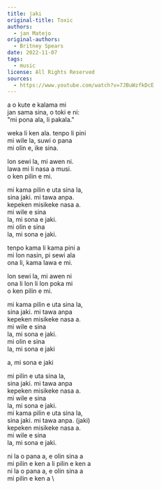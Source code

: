 ```yaml
---
title: jaki
original-title: Toxic
authors:
  - jan Matejo
original-authors:
  - Britney Spears
date: 2022-11-07
tags:
  - music
license: All Rights Reserved
sources:
  - https://www.youtube.com/watch?v=7JBuWzfkDcE
---
```


a o kute e kalama mi  \
jan sama sina, o toki e ni:   \
"mi pona ala, li pakala."

weka li ken ala. tenpo li pini  \
mi wile la, suwi o pana   \
mi olin e, ike sina.

lon sewi la, mi awen ni.  \
lawa mi li nasa a musi.  \
o ken pilin e mi.

mi kama pilin e uta sina la,  \
sina jaki. mi tawa anpa.  \
kepeken misikeke nasa a.  \
mi wile e sina  \
la, mi sona e jaki.  \
mi olin e sina   \
la, mi sona e jaki.

tenpo kama li kama pini a  \
mi lon nasin, pi sewi ala  \
ona li, kama lawa e mi.

lon sewi la, mi awen ni  \
ona li lon li lon poka mi  \
o ken pilin e mi.

mi kama pilin e uta sina la,  \
sina jaki. mi tawa anpa  \
kepeken misikeke nasa a.  \
mi wile e sina  \
la, mi sona e jaki.  \
mi olin e sina   \
la, mi sona e jaki

a, mi sona e jaki

mi pilin e uta sina la,  \
sina jaki. mi tawa anpa  \
kepeken misikeke nasa a.  \
mi wile e sina  \
la, mi sona e jaki.  \
mi kama pilin e uta sina la,  \
sina jaki. mi tawa anpa. (jaki)  \
kepeken misikeke nasa a.  \
mi wile e sina  \
la, mi sona e jaki.

ni la o pana a, e olin sina a  \
mi pilin e ken a li pilin e ken a  \
ni la o pana a, e olin sina a  \
mi pilin e ken a  \
